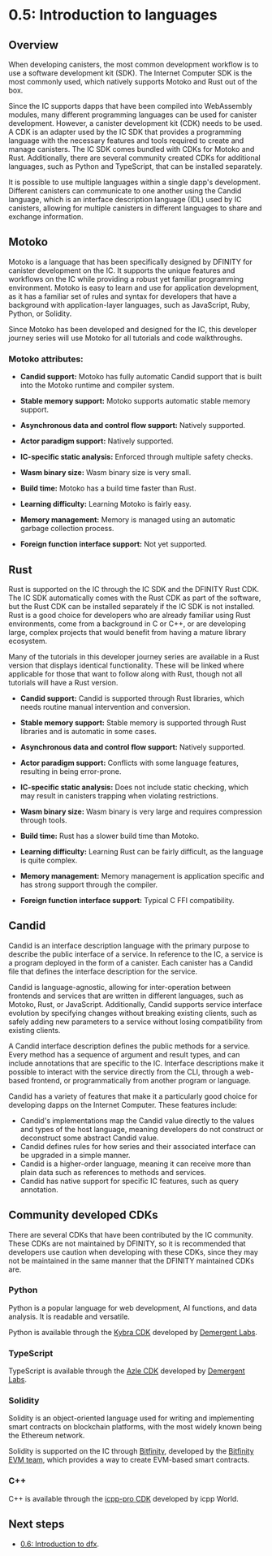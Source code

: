 # 0.5: Introduction to languages 

## Overview

When developing canisters, the most common development workflow is to use a software development kit (SDK). The Internet Computer SDK is the most commonly used, which natively supports Motoko and Rust out of the box. 

Since the IC supports dapps that have been compiled into WebAssembly modules, many different programming languages can be used for canister development. However, a canister development kit (CDK) needs to be used. A CDK is an adapter used by the IC SDK that provides a programming language with the necessary features and tools required to create and manage canisters. The IC SDK comes bundled with CDKs for Motoko and Rust. Additionally, there are several community created CDKs for additional languages, such as Python and TypeScript, that can be installed separately. 

It is possible to use multiple languages within a single dapp's development. Different canisters can communicate to one another using the Candid language, which is an interface description language (IDL) used by IC canisters, allowing for multiple canisters in different languages to share and exchange information. 

## Motoko

Motoko is a language that has been specifically designed by DFINITY for canister development on the IC. It supports the unique features and workflows on the IC while providing a robust yet familiar programming environment.  Motoko is easy to learn and use for application development, as it has a familiar set of rules and syntax for developers that have a background with application-layer languages, such as JavaScript, Ruby, Python, or Solidity. 

Since Motoko has been developed and designed for the IC, this developer journey series will use Motoko for all tutorials and code walkthroughs. 

### Motoko attributes:

- **Candid support:** Motoko has fully automatic Candid support that is built into the Motoko runtime and compiler system. 

- **Stable memory support:** Motoko supports automatic stable memory support. 

- **Asynchronous data and control flow support:** Natively supported.

- **Actor paradigm support:** Natively supported.

- **IC-specific static analysis:** Enforced through multiple safety checks. 

- **Wasm binary size:** Wasm binary size is very small. 

- **Build time:** Motoko has a build time faster than Rust. 

- **Learning difficulty:** Learning Motoko is fairly easy. 

- **Memory management:** Memory is managed using an automatic garbage collection process. 

- **Foreign function interface support:** Not yet supported. 

## Rust

Rust is supported on the IC through the IC SDK and the DFINITY Rust CDK. The IC SDK automatically comes with the Rust CDK as part of the software, but the Rust CDK can be installed separately if the IC SDK is not installed. Rust is a good choice for developers who are already familiar using Rust environments, come from a background in C or C++, or are developing large, complex projects that would benefit from having a mature library ecosystem. 

Many of the tutorials in this developer journey series are available in a Rust version that displays identical functionality. These will be linked where applicable for those that want to follow along with Rust, though not all tutorials will have a Rust version. 

- **Candid support:** Candid is supported through Rust libraries, which needs routine manual intervention and conversion. 

- **Stable memory support:** Stable memory is supported through Rust libraries and is automatic in some cases. 

- **Asynchronous data and control flow support:** Natively supported.

- **Actor paradigm support:** Conflicts with some language features, resulting in being error-prone. 

- **IC-specific static analysis:** Does not include static checking, which may result in canisters trapping when violating restrictions.  

- **Wasm binary size:** Wasm binary is very large and requires compression through tools. 

- **Build time:** Rust has a slower build time than Motoko.

- **Learning difficulty:** Learning Rust can be fairly difficult, as the language is quite complex. 

- **Memory management:** Memory management is application specific and has strong support through the compiler. 

- **Foreign function interface support:** Typical C FFI compatibility. 

## Candid

Candid is an interface description language with the primary purpose to describe the public interface of a service. In reference to the IC, a service is a program deployed in the form of a canister.  Each canister has a Candid file that defines the interface description for the service. 

Candid is language-agnostic, allowing for inter-operation between frontends and services that are written in different languages, such as Motoko, Rust, or JavaScript. Additionally, Candid supports service interface evolution by specifying changes without breaking existing clients, such as safely adding new parameters to a service without losing compatibility from existing clients.

A Candid interface description defines the public methods for a service. Every method has a sequence of argument and result types, and can include annotations that are specific to the IC. Interface descriptions make it possible to interact with the service directly from the CLI, through a web-based frontend, or programmatically from another program or language.

Candid has a variety of features that make it a particularly good choice for developing dapps on the Internet Computer. These features include:

- Candid's implementations map the Candid value directly to the values and types of the host language, meaning developers do not construct or deconstruct some abstract Candid value. 
- Candid defines rules for how series and their associated interface can be upgraded in a simple manner. 
- Candid is a higher-order language, meaning it can receive more than plain data such as references to methods and services. 
- Candid has native support for specific IC features, such as query annotation. 

## Community developed CDKs

There are several CDKs that have been contributed by the IC community. These CDKs are not maintained by DFINITY, so it is recommended that developers use caution when developing with these CDKs, since they may not be maintained in the same manner that the DFINITY maintained CDKs are. 

### Python

Python is a popular language for web development, AI functions, and data analysis. It is readable and versatile.

Python is available through the [Kybra CDK](https://demergent-labs.github.io/kybra) developed by [Demergent Labs](https://github.com/demergent-labs). 

### TypeScript

TypeScript is available through the [Azle CDK](https://demergent-labs.github.io/azle) developed by [Demergent Labs](https://github.com/demergent-labs).

### Solidity 

Solidity is an object-oriented language used for writing and implementing smart contracts on blockchain platforms, with the most widely known being the Ethereum network. 

Solidity is supported on the IC through [Bitfinity](https://docs.bitfinity.network/), developed by the [Bitfinity EVM team](https://bitfinity.network/), which provides a way to create EVM-based smart contracts. 

### C++

C++ is available through the [icpp-pro CDK](https://docs.icpp.world/) developed by icpp World.

## Next steps

- [0.6: Introduction to dfx](06-intro-dfx.md).
